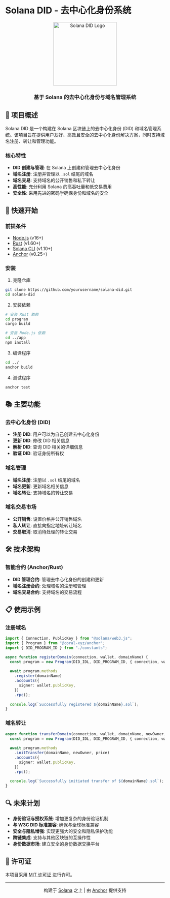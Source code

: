 # Solana DID - 去中心化身份系统

<div align="center">
  <img src="https://via.placeholder.com/200x200?text=Solana+DID" alt="Solana DID Logo" width="200" height="200">
  <br>
  <h3>基于 Solana 的去中心化身份与域名管理系统</h3>
</div>

## 📖 项目概述

Solana DID 是一个构建在 Solana 区块链上的去中心化身份 (DID) 和域名管理系统。该项目旨在提供用户友好、高效且安全的去中心化身份解决方案，同时支持域名注册、转让和管理功能。

### 核心特性

- **DID 创建与管理**: 在 Solana 上创建和管理去中心化身份
- **域名注册**: 注册并管理以 `.sol` 结尾的域名
- **域名交易**: 支持域名的公开销售和私下转让
- **高性能**: 充分利用 Solana 的高吞吐量和低交易费用
- **安全性**: 采用先进的密码学确保身份和域名的安全

## 🚀 快速开始

### 前提条件

- [Node.js](https://nodejs.org/) (v16+)
- [Rust](https://www.rust-lang.org/) (v1.60+)
- [Solana CLI](https://docs.solana.com/cli/install-solana-cli-tools) (v1.10+)
- [Anchor](https://project-serum.github.io/anchor/getting-started/installation.html) (v0.25+)

### 安装

1. 克隆仓库

```bash
git clone https://github.com/yourusername/solana-did.git
cd solana-did
```

2. 安装依赖

```bash
# 安装 Rust 依赖
cd program
cargo build

# 安装 Node.js 依赖
cd ../app
npm install
```

3. 编译程序

```bash
cd ../
anchor build
```

4. 测试程序

```bash
anchor test
```

## 📚 主要功能

### 去中心化身份 (DID)

- **注册 DID**: 用户可以为自己创建去中心化身份
- **更新 DID**: 修改 DID 相关信息
- **解析 DID**: 查询 DID 相关的详细信息
- **验证 DID**: 验证身份所有权

### 域名管理

- **域名注册**: 注册以 `.sol` 结尾的域名
- **域名更新**: 更新域名相关信息
- **域名转让**: 支持域名的转让交易

### 域名交易市场

- **公开销售**: 设置价格并公开销售域名
- **私人转让**: 直接向指定地址转让域名
- **交易取消**: 取消待处理的转让交易

## 🛠️ 技术架构

### 智能合约 (Anchor/Rust)

- **DID 管理合约**: 管理去中心化身份的创建和更新
- **域名注册合约**: 处理域名的注册和管理
- **域名交易合约**: 支持域名的交易流程

## 📋 使用示例

### 注册域名

```typescript
import { Connection, PublicKey } from "@solana/web3.js";
import { Program } from "@coral-xyz/anchor";
import { DID_PROGRAM_ID } from "./constants";

async function registerDomain(connection, wallet, domainName) {
  const program = new Program(DID_IDL, DID_PROGRAM_ID, { connection, wallet });
  
  await program.methods
    .register(domainName)
    .accounts({
      signer: wallet.publicKey,
    })
    .rpc();
    
  console.log(`Successfully registered ${domainName}.sol`);
}
```

### 域名转让

```typescript
async function transferDomain(connection, wallet, domainName, newOwner, price) {
  const program = new Program(DID_IDL, DID_PROGRAM_ID, { connection, wallet });
  
  await program.methods
    .initTransfer(domainName, newOwner, price)
    .accounts({
      signer: wallet.publicKey,
    })
    .rpc();
    
  console.log(`Successfully initiated transfer of ${domainName}.sol`);
}
```

## 🔍 未来计划

- **身份验证与授权系统**: 增加更复杂的身份验证机制
- **与 W3C DID 标准兼容**: 确保与全球标准兼容
- **安全与隐私增强**: 实现更强大的安全和隐私保护功能
- **跨链集成**: 支持与其他区块链的互操作性
- **身份数据市场**: 建立安全的身份数据交换平台


## 📄 许可证

本项目采用 [MIT 许可证](./LICENSE) 进行许可。


---

<div align="center">
  <p>
    构建于 <a href="https://solana.com">Solana</a> 之上 | 由 <a href="https://project-serum.github.io/anchor/">Anchor</a> 提供支持
  </p>
</div>
